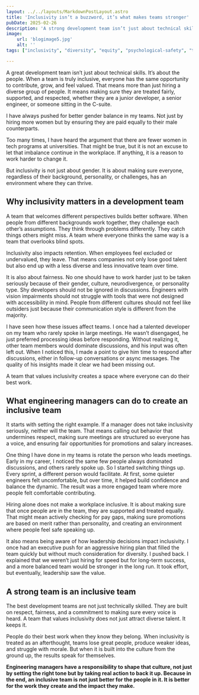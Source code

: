 ```yaml
---
layout: ../../layouts/MarkdownPostLayout.astro
title: 'Inclusivity isn’t a buzzword, it’s what makes teams stronger'
pubDate: 2025-02-26
description: 'A strong development team isn’t just about technical skills, it’s about inclusivity. When teams are truly inclusive, they foster innovation, improve retention, and create an environment where everyone can thrive.'
image:
    url: 'blogimage5.jpg'
    alt: ''
tags: ["inclusivity", "diversity", "equity", "psychological-safety", "team-culture", "communication", "bias", "hiring", "mentorship", "fairness", "leadership", "belonging","my-5-core-values"]

---
```


A great development team isn’t just about technical skills. It’s about the people. When a team is truly inclusive, everyone has the same opportunity to contribute, grow, and feel valued. That means more than just hiring a diverse group of people. It means making sure they are treated fairly, supported, and respected, whether they are a junior developer, a senior engineer, or someone sitting in the C-suite.

I have always pushed for better gender balance in my teams. Not just by hiring more women but by ensuring they are paid equally to their male counterparts.

Too many times, I have heard the argument that there are fewer women in tech programs at universities. That might be true, but it is not an excuse to let that imbalance continue in the workplace. If anything, it is a reason to work harder to change it.

But inclusivity is not just about gender. It is about making sure everyone, regardless of their background, personality, or challenges, has an environment where they can thrive.

## Why inclusivity matters in a development team

A team that welcomes different perspectives builds better software. When people from different backgrounds work together, they challenge each other’s assumptions. They think through problems differently. They catch things others might miss. A team where everyone thinks the same way is a team that overlooks blind spots.

Inclusivity also impacts retention. When employees feel excluded or undervalued, they leave. That means companies not only lose good talent but also end up with a less diverse and less innovative team over time.

It is also about fairness. No one should have to work harder just to be taken seriously because of their gender, culture, neurodivergence, or personality type. Shy developers should not be ignored in discussions. Engineers with vision impairments should not struggle with tools that were not designed with accessibility in mind. People from different cultures should not feel like outsiders just because their communication style is different from the majority.

I have seen how these issues affect teams. I once had a talented developer on my team who rarely spoke in large meetings. He wasn’t disengaged, he just preferred processing ideas before responding. Without realizing it, other team members would dominate discussions, and his input was often left out. When I noticed this, I made a point to give him time to respond after discussions, either in follow-up conversations or async messages. The quality of his insights made it clear we had been missing out.

A team that values inclusivity creates a space where everyone can do their best work.

## What engineering managers can do to create an inclusive team

It starts with setting the right example. If a manager does not take inclusivity seriously, neither will the team. That means calling out behavior that undermines respect, making sure meetings are structured so everyone has a voice, and ensuring fair opportunities for promotions and salary increases.

One thing I have done in my teams is rotate the person who leads meetings. Early in my career, I noticed the same few people always dominated discussions, and others rarely spoke up. So I started switching things up. Every sprint, a different person would facilitate. At first, some quieter engineers felt uncomfortable, but over time, it helped build confidence and balance the dynamic. The result was a more engaged team where more people felt comfortable contributing.

Hiring alone does not make a workplace inclusive. It is about making sure that once people are in the team, they are supported and treated equally. That might mean actively checking for pay gaps, making sure promotions are based on merit rather than personality, and creating an environment where people feel safe speaking up.

It also means being aware of how leadership decisions impact inclusivity. I once had an executive push for an aggressive hiring plan that filled the team quickly but without much consideration for diversity. I pushed back. I explained that we weren’t just hiring for speed but for long-term success, and a more balanced team would be stronger in the long run. It took effort, but eventually, leadership saw the value.

## A strong team is an inclusive team

The best development teams are not just technically skilled. They are built on respect, fairness, and a commitment to making sure every voice is heard. A team that values inclusivity does not just attract diverse talent. It keeps it.

People do their best work when they know they belong. When inclusivity is treated as an afterthought, teams lose great people, produce weaker ideas, and struggle with morale. But when it is built into the culture from the ground up, the results speak for themselves.

**Engineering managers have a responsibility to shape that culture, not just by setting the right tone but by taking real action to back it up. Because in the end, an inclusive team is not just better for the people in it. It is better for the work they create and the impact they make.**